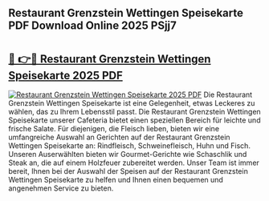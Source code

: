 ## Restaurant Grenzstein Wettingen Speisekarte PDF Download Online 2025 PSjj7

# <h2><a href="http://gc9myuf.nevu.top/?p=Restaurant+Grenzstein+Wettingen+Speisekarte">🔗 👉🔴 Restaurant Grenzstein Wettingen Speisekarte 2025 PDF</a></h2>

[![Restaurant Grenzstein Wettingen Speisekarte 2025 PDF](https://i.imgur.com/dBaPXMq.png)](http://gc9myuf.nevu.top/?p=Restaurant+Grenzstein+Wettingen+Speisekarte)
Die Restaurant Grenzstein Wettingen Speisekarte ist eine Gelegenheit, etwas Leckeres zu wählen, das zu Ihrem Lebensstil passt. Die Restaurant Grenzstein Wettingen Speisekarte unserer Cafeteria bietet einen speziellen Bereich für leichte und frische Salate. Für diejenigen, die Fleisch lieben, bieten wir eine umfangreiche Auswahl an Gerichten auf der Restaurant Grenzstein Wettingen Speisekarte an: Rindfleisch, Schweinefleisch, Huhn und Fisch. Unseren Auserwählten bieten wir Gourmet-Gerichte wie Schaschlik und Steak an, die auf einem Holzfeuer zubereitet werden. Unser Team ist immer bereit, Ihnen bei der Auswahl der Speisen auf der Restaurant Grenzstein Wettingen Speisekarte zu helfen und Ihnen einen bequemen und angenehmen Service zu bieten.
